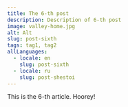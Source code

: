 ```yaml
---
title: The 6-th post
description: Description of 6-th post
image: valley-home.jpg
alt: Alt
slug: post-sixth
tags: tag1, tag2
allLanguages:
  - locale: en
    slug: post-sixth
  - locale: ru
    slug: post-shestoi
---
```

This is the 6-th article. Hoorey!